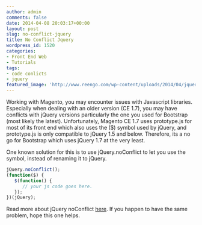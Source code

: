 ```yaml
---
author: admin
comments: false
date: 2014-04-08 20:03:17+00:00
layout: post
slug: no-conflict-jquery
title: No Conflict Jquery
wordpress_id: 1520
categories:
- Front End Web
- Tutorials
tags:
- code conlicts
- jquery
featured_image: 'http://www.reengo.com/wp-content/uploads/2014/04/jquery_logo.png'
---
```


Working with Magento, you may encounter issues with Javascript libraries. Especially when dealing with an older version (CE 1.7), you may have conflicts with jQuery versions particularly the one you used for Bootstrap (most likely the latest). Unfortunately, Magento CE 1.7 uses prototype.js for most of its front end which also uses the ($) symbol used by jQuery, and prototype.js is only compatible to jQuery 1.5 and below. Therefore, its a no go for Bootstrap which uses jQuery 1.7 at the very least.

One known solution for this is to use jQuery.noConflict to let you use the symbol, instead of renaming it to jQuery.

```javascript
jQuery.noConflict();
(function($) {
   $(function() {
      // your js code goes here.
   });
})(jQuery);
```

Read more about jQuery noConflict [here](https://api.jquery.com/jQuery.noConflict/). If you happen to have the same problem, hope this one helps.
